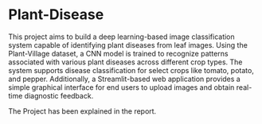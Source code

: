 # Plant-Disease

This project aims to build a deep learning-based image classification system capable of identifying plant diseases from leaf images. Using the Plant-Village dataset, a CNN model is trained to recognize patterns associated with various plant diseases across different crop types. The system supports disease classification for select crops like tomato, potato, and pepper. Additionally, a Streamlit-based web application provides a simple graphical interface for end users to upload images and obtain real-time diagnostic feedback.

The Project has been explained in the report.
